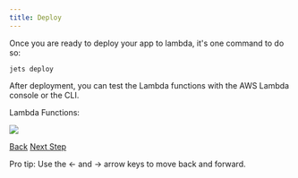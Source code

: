 ```yaml
---
title: Deploy
---
```


Once you are ready to deploy your app to lambda, it's one command to do so:

```
jets deploy
```

After deployment, you can test the Lambda functions with the AWS Lambda console or the CLI.

Lambda Functions:

![](/img/quick-start/demo-lambda-functions.png)



<a id="prev" class="btn btn-basic" href="{% link _docs/repl-console.md %}">Back</a>
<a id="next" class="btn btn-primary" href="{% link _docs/database-dynamodb.md %}">Next Step</a>
<p class="keyboard-tip">Pro tip: Use the <- and -> arrow keys to move back and forward.</p>
